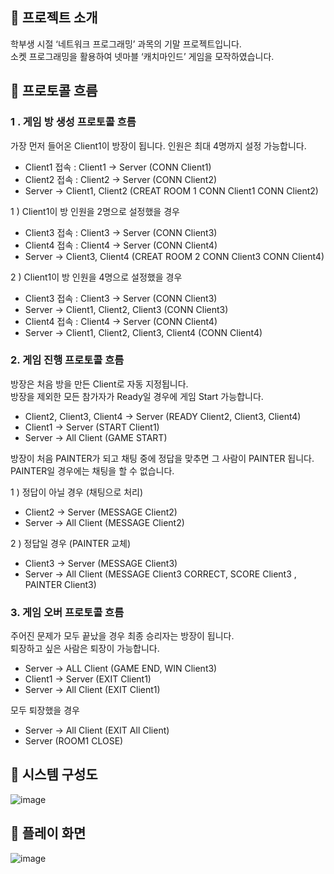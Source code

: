 ## 📌 프로젝트 소개  
학부생 시절 ‘네트워크 프로그래밍’ 과목의 기말 프로젝트입니다.  
소켓 프로그래밍을 활용하여 넷마블 ‘캐치마인드’ 게임을 모작하였습니다.

## 📌 프로토콜 흐름
### 1 . 게임 방 생성 프로토콜 흐름
가장 먼저 들어온 Client1이 방장이 됩니다. 인원은 최대 4명까지 설정 가능합니다.  
- Client1 접속 : Client1 -> Server (CONN Client1)  
- Client2 접속 : Client2 -> Server (CONN Client2)  
- Server -> Client1, Client2 (CREAT ROOM 1 CONN Client1 CONN Client2)  

1 ) Client1이 방 인원을 2명으로 설정했을 경우  
- Client3 접속 : Client3 -> Server (CONN Client3)  
- Client4 접속 : Client4 -> Server (CONN Client4)  
- Server -> Client3, Client4 (CREAT ROOM 2 CONN Client3 CONN Client4)  

2 ) Client1이 방 인원을 4명으로 설정했을 경우  
- Client3 접속 : Client3 -> Server (CONN Client3)  
- Server -> Client1, Client2, Client3 (CONN Client3)  
- Client4 접속 : Client4 -> Server (CONN Client4)  
- Server -> Client1, Client2, Client3, Client4 (CONN Client4)  

### 2. 게임 진행 프로토콜 흐름
방장은 처음 방을 만든 Client로 자동 지정됩니다.  
방장을 제외한 모든 참가자가 Ready일 경우에 게임 Start 가능합니다.  
- Client2, Client3, Client4 -> Server (READY Client2, Client3, Client4)  
- Client1 -> Server (START Client1)  
- Server -> All Client (GAME START)  

방장이 처음 PAINTER가 되고 채팅 중에 정답을 맞추면 그 사람이 PAINTER 됩니다.  
PAINTER일 경우에는 채팅을 할 수 없습니다.  

1 ) 정답이 아닐 경우 (채팅으로 처리)
- Client2 -> Server (MESSAGE Client2)
- Server -> All Client (MESSAGE Client2)

2 ) 정답일 경우 (PAINTER 교체)
- Client3 -> Server (MESSAGE Client3)
- Server -> All Client (MESSAGE Client3 CORRECT, SCORE Client3 , PAINTER Client3)

### 3. 게임 오버 프로토콜 흐름
주어진 문제가 모두 끝났을 경우 최종 승리자는 방장이 됩니다.  
퇴장하고 싶은 사람은 퇴장이 가능합니다.
- Server -> ALL Client (GAME END, WIN Client3)  
- Client1 -> Server (EXIT Client1)  
- Server -> All Client (EXIT Client1)
 
모두 퇴장했을 경우  
- Server -> All Client (EXIT All Client)
- Server (ROOM1 CLOSE)


## 📌 시스템 구성도
![image](https://github.com/user-attachments/assets/31e33c6e-752d-45c7-b38e-3fb6c8fedbdf)

## 📌 플레이 화면
![image](https://github.com/user-attachments/assets/e64501f7-4ac8-4a0f-a915-64d834ec8844)
